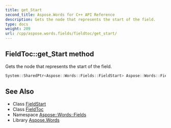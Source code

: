 ```yaml
---
title: get_Start
second_title: Aspose.Words for C++ API Reference
description: Gets the node that represents the start of the field.
type: docs
weight: 209
url: /cpp/aspose.words.fields/fieldtoc/get_start/
---
```

## FieldToc::get_Start method


Gets the node that represents the start of the field.

```cpp
System::SharedPtr<Aspose::Words::Fields::FieldStart> Aspose::Words::Fields::FieldToc::get_Start() override
```

## See Also

* Class [FieldStart](../../fieldstart/)
* Class [FieldToc](../)
* Namespace [Aspose::Words::Fields](../../)
* Library [Aspose.Words](../../../)
